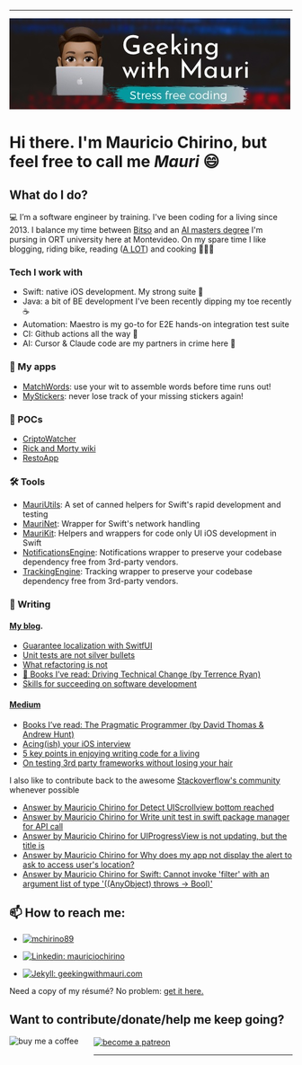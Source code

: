 ------

![banner](banner.jpg)

# Hi there. I'm Mauricio Chirino, but feel free to call me _Mauri_ 😄

## What do I do?

💻 I’m a software engineer by training. I've been coding for a living since 2013. I balance my time between [Bitso](https://bitso.com) and an [AI masters degree](https://fi.ort.edu.uy/master-en-inteligencia-artificial) I'm pursing in ORT university here at Montevideo. On my spare time I like blogging, riding bike, reading ([A LOT](https://www.goodreads.com/user/show/95758480-mauricio-chirino)) and cooking 👨🏽‍🍳

### Tech I work with

- Swift: native iOS development. My strong suite 📱
- Java: a bit of BE development I've been recently dipping my toe recently ☕️
- Automation: Maestro is my go-to for E2E hands-on integration test suite 
- CI: Github actions all the way 🚀
- AI: Cursor & Claude code are my partners in crime here 🦾

### 📲 My apps

- [MatchWords](https://apps.apple.com/uy/app/matchwords-build-words/id1612434602): use your wit to assemble words before time runs out!
- [MyStickers](https://apps.apple.com/uy/app/mystickers/id884352968): never lose track of your missing stickers again!

### 🧪 POCs

- [CriptoWatcher](https://github.com/mchirino89/CriptoWatcher)
- [Rick and Morty wiki](https://github.com/mchirino89/RickAndMorty)
- [RestoApp](https://github.com/mchirino89/RestoYa)

### 🛠 Tools

- [MauriUtils](https://github.com/geekingwithmauri/MauriUtils): A set of canned helpers for Swift's rapid development and testing
- [MauriNet](https://github.com/geekingwithmauri/MauriNet): Wrapper for Swift's network handling
- [MauriKit](https://github.com/geekingwithmauri/MauriKit): Helpers and wrappers for code only UI iOS development in Swift
- [NotificationsEngine](https://github.com/GeekingwithMauri/NotificationsEngine): Notifications wrapper to preserve your codebase dependency free from 3rd-party vendors.
- [TrackingEngine](https://github.com/GeekingwithMauri/TrackingEngine): Tracking wrapper to preserve your codebase dependency free from 3rd-party vendors.

### 📝 Writing

#### [My blog](https://geekingwithmauri.com).

<!-- BLOG:START -->
- [Guarantee localization with SwitfUI](https://geekingwithmauri.com/swift/localizationWithSwiftUI.html)
- [Unit tests are not silver bullets](https://geekingwithmauri.com/work/testing.html)
- [What refactoring is not](https://geekingwithmauri.com/work/refactoring.html)
- [📖 Books I’ve read: Driving Technical Change &lpar;by Terrence Ryan&rpar;](https://geekingwithmauri.com/books/drivingTechChange.html)
- [Skills for succeeding on software development](https://geekingwithmauri.com/work/succeedingAtDevelopment.html)
<!-- BLOG:END -->

#### [Medium](https://mchirino89.medium.com)
<!-- MEDIUM:START -->
- [Books I’ve read: The Pragmatic Programmer &lpar;by David Thomas &amp; Andrew Hunt&rpar;](https://mchirino89.medium.com/books-ive-read-the-pragmatic-programmer-by-david-thomas-andrew-hunt-ec493738b6fa?source=rss-8d0bd43333be------2)
- [Acing&lpar;ish&rpar; your iOS interview](https://mchirino89.medium.com/acing-ish-your-ios-interview-3b915e3b23d7?source=rss-8d0bd43333be------2)
- [5 key points in enjoying writing code for a living](https://mchirino89.medium.com/5-key-points-in-enjoying-writing-code-for-a-living-58797faaa368?source=rss-8d0bd43333be------2)
- [On testing 3rd party frameworks without losing your hair](https://mchirino89.medium.com/on-testing-3rd-party-frameworks-without-losing-your-hair-367ef8bfb56b?source=rss-8d0bd43333be------2)
<!-- MEDIUM:END -->

I also like to contribute back to the awesome [Stackoverflow's community](https://stackoverflow.com/users/2376336/mauricio-chirino?tab=profile) whenever possible 

<!-- STACKOVERFLOW:START -->
- [Answer by Mauricio Chirino for Detect UIScrollview bottom reached](https://stackoverflow.com/questions/20583882/detect-uiscrollview-bottom-reached/67549419#67549419)
- [Answer by Mauricio Chirino for Write unit test in swift package manager for API call](https://stackoverflow.com/questions/62129318/write-unit-test-in-swift-package-manager-for-api-call/65161977#65161977)
- [Answer by Mauricio Chirino for UIProgressView is not updating, but the title is](https://stackoverflow.com/questions/55007207/uiprogressview-is-not-updating-but-the-title-is/55007846#55007846)
- [Answer by Mauricio Chirino for Why does my app not display the alert to ask to access user&#39;s location?](https://stackoverflow.com/questions/55004779/why-does-my-app-not-display-the-alert-to-ask-to-access-users-location/55007753#55007753)
- [Answer by Mauricio Chirino for Swift: Cannot invoke &#39;filter&#39; with an argument list of type &#39;&lpar;&lpar;AnyObject&rpar; throws -&gt; Bool&rpar;&#39;](https://stackoverflow.com/questions/40902274/swift-cannot-invoke-filter-with-an-argument-list-of-type-anyobject-throws/54097170#54097170)
<!-- STACKOVERFLOW:END -->

## 📫 How to reach me: 
 
- <a href="https://twitter.com/mchirino89" target="blank">
        <img src="https://img.shields.io/twitter/follow/mchirino89?logo=twitter&style=for-the-badge" 
        alt="mchirino89" />
  </a>
  
- [![Linkedin: mauriciochirino](https://img.shields.io/badge/-Mauricio%20Chirino-blue?style=flat-square&logo=Linkedin&logoColor=white&link=https://www.linkedin.com/comm/mynetwork/discovery-see-all?usecase=PEOPLE_FOLLOWS&followMember=mauriciochirino)](https://www.linkedin.com/comm/mynetwork/discovery-see-all?usecase=PEOPLE_FOLLOWS&followMember=mauriciochirino)

- [![Jekyll: geekingwithmauri.com](https://img.shields.io/badge/-Geeking%20with%20Mauri-red?style=flat-square&logo=Jekyll&logoColor=white&link=https://geekingwithmauri.com)](https://geekingwithmauri.com)

Need a copy of my résumé? No problem: <a href="https://geekingwithmauri.com/assets/resources/MauricioChirinoCV.pdf" download="MauricioChirinoCV">get it here.</a>

## Want to contribute/donate/help me keep going?

<a href="https://www.buymeacoffee.com/maurigeek"> 
    <img align="left" 
    src="https://www.buymeacoffee.com/assets/img/custom_images/orange_img.png" 
    height="35" 
    width="150" 
    alt="buy me a coffee" />
</a>
<a href="https://www.patreon.com/bePatron?u=49709663">
    <img align="center" 
    src="https://github.githubassets.com/images/modules/site/icons/funding_platforms/patreon.svg" 
    height="50" 
    width="50"
    alt="become a patreon" />
</a>

------
